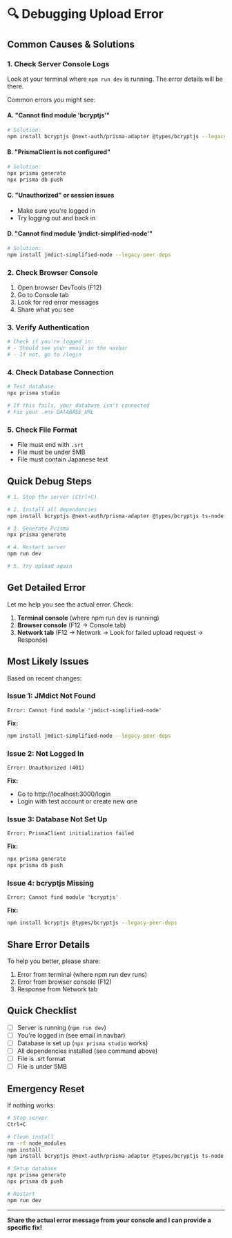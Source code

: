 # 🔍 Debugging Upload Error

## Common Causes & Solutions

### 1. Check Server Console Logs

Look at your terminal where `npm run dev` is running. The error details will be there.

Common errors you might see:

#### A. "Cannot find module 'bcryptjs'"
```bash
# Solution:
npm install bcryptjs @next-auth/prisma-adapter @types/bcryptjs --legacy-peer-deps
```

#### B. "PrismaClient is not configured"
```bash
# Solution:
npx prisma generate
npx prisma db push
```

#### C. "Unauthorized" or session issues
- Make sure you're logged in
- Try logging out and back in

#### D. "Cannot find module 'jmdict-simplified-node'"
```bash
# Solution:
npm install jmdict-simplified-node --legacy-peer-deps
```

### 2. Check Browser Console

1. Open browser DevTools (F12)
2. Go to Console tab
3. Look for red error messages
4. Share what you see

### 3. Verify Authentication

```bash
# Check if you're logged in:
# - Should see your email in the navbar
# - If not, go to /login
```

### 4. Check Database Connection

```bash
# Test database:
npx prisma studio

# If this fails, your database isn't connected
# Fix your .env DATABASE_URL
```

### 5. Check File Format

- File must end with `.srt`
- File must be under 5MB
- File must contain Japanese text

## Quick Debug Steps

```bash
# 1. Stop the server (Ctrl+C)

# 2. Install all dependencies
npm install bcryptjs @next-auth/prisma-adapter @types/bcryptjs ts-node jmdict-simplified-node --legacy-peer-deps

# 3. Generate Prisma
npx prisma generate

# 4. Restart server
npm run dev

# 5. Try upload again
```

## Get Detailed Error

Let me help you see the actual error. Check:

1. **Terminal console** (where npm run dev is running)
2. **Browser console** (F12 → Console tab)
3. **Network tab** (F12 → Network → Look for failed upload request → Response)

## Most Likely Issues

Based on recent changes:

### Issue 1: JMdict Not Found
```
Error: Cannot find module 'jmdict-simplified-node'
```

**Fix:**
```bash
npm install jmdict-simplified-node --legacy-peer-deps
```

### Issue 2: Not Logged In
```
Error: Unauthorized (401)
```

**Fix:**
- Go to http://localhost:3000/login
- Login with test account or create new one

### Issue 3: Database Not Set Up
```
Error: PrismaClient initialization failed
```

**Fix:**
```bash
npx prisma generate
npx prisma db push
```

### Issue 4: bcryptjs Missing
```
Error: Cannot find module 'bcryptjs'
```

**Fix:**
```bash
npm install bcryptjs @types/bcryptjs --legacy-peer-deps
```

## Share Error Details

To help you better, please share:

1. Error from terminal (where npm run dev runs)
2. Error from browser console (F12)
3. Response from Network tab

## Quick Checklist

- [ ] Server is running (`npm run dev`)
- [ ] You're logged in (see email in navbar)
- [ ] Database is set up (`npx prisma studio` works)
- [ ] All dependencies installed (see command above)
- [ ] File is .srt format
- [ ] File is under 5MB

## Emergency Reset

If nothing works:

```bash
# Stop server
Ctrl+C

# Clean install
rm -rf node_modules
npm install
npm install bcryptjs @next-auth/prisma-adapter @types/bcryptjs ts-node jmdict-simplified-node --legacy-peer-deps

# Setup database
npx prisma generate
npx prisma db push

# Restart
npm run dev
```

---

**Share the actual error message from your console and I can provide a specific fix!**

